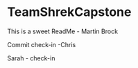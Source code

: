 # TeamShrekCapstone

This is a sweet ReadMe - Martin Brock

Commit check-in -Chris
 
Sarah - check-in
